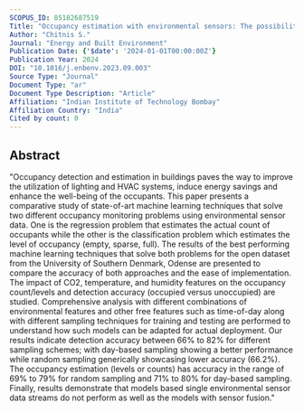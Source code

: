 ```yaml
---
SCOPUS_ID: 85182687519
Title: "Occupancy estimation with environmental sensors: The possibilities and limitations"
Author: "Chitnis S."
Journal: "Energy and Built Environment"
Publication Date: {'$date': '2024-01-01T00:00:00Z'}
Publication Year: 2024
DOI: "10.1016/j.enbenv.2023.09.003"
Source Type: "Journal"
Document Type: "ar"
Document Type Description: "Article"
Affiliation: "Indian Institute of Technology Bombay"
Affiliation Country: "India"
Cited by count: 0
---
```


## Abstract
"Occupancy detection and estimation in buildings paves the way to improve the utilization of lighting and HVAC systems, induce energy savings and enhance the well-being of the occupants. This paper presents a comparative study of state-of-art machine learning techniques that solve two different occupancy monitoring problems using environmental sensor data. One is the regression problem that estimates the actual count of occupants while the other is the classification problem which estimates the level of occupancy (empty, sparse, full). The results of the best performing machine learning techniques that solve both problems for the open dataset from the University of Southern Denmark, Odense are presented to compare the accuracy of both approaches and the ease of implementation. The impact of CO2, temperature, and humidity features on the occupancy count/levels and detection accuracy (occupied versus unoccupied) are studied. Comprehensive analysis with different combinations of environmental features and other free features such as time-of-day along with different sampling techniques for training and testing are performed to understand how such models can be adapted for actual deployment. Our results indicate detection accuracy between 66% to 82% for different sampling schemes; with day-based sampling showing a better performance while random sampling generically showcasing lower accuracy (66.2%). The occupancy estimation (levels or counts) has accuracy in the range of 69% to 79% for random sampling and 71% to 80% for day-based sampling. Finally, results demonstrate that models based single environmental sensor data streams do not perform as well as the models with sensor fusion."
